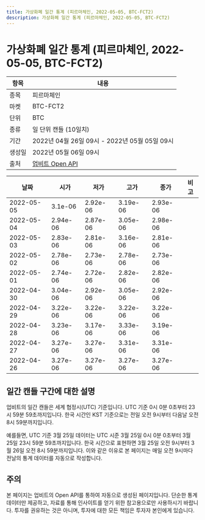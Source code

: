 ```yaml
---
title: 가상화폐 일간 통계 (피르마체인, 2022-05-05, BTC-FCT2)
description: 가상화폐 일간 통계 (피르마체인, 2022-05-05, BTC-FCT2)
---
```



가상화폐 일간 통계 (피르마체인, 2022-05-05, BTC-FCT2)
===

|항목|내용|
|--|--|
|종목|피르마체인|
|마켓|BTC-FCT2|
|단위|BTC|
|종류|일 단위 캔들 (10일치)|
|기간|2022년 04월 26일 09시 - 2022년 05월 05일 09시|
|생성일|2022년 05월 06일 09시|
|출처|[업비트 Open API](https://docs.upbit.com)|


|날짜|시가|저가|고가|종가|비고|
|--|--|--|--|--|--|
|2022-05-05|3.1e-06|2.92e-06|3.19e-06|2.93e-06|    |
|2022-05-04|2.94e-06|2.87e-06|3.05e-06|2.98e-06|    |
|2022-05-03|2.83e-06|2.81e-06|3.16e-06|2.81e-06|    |
|2022-05-02|2.78e-06|2.73e-06|2.78e-06|2.73e-06|    |
|2022-05-01|2.74e-06|2.72e-06|2.82e-06|2.82e-06|    |
|2022-04-30|3.04e-06|2.92e-06|3.05e-06|2.92e-06|    |
|2022-04-29|3.22e-06|3.22e-06|3.22e-06|3.22e-06|    |
|2022-04-28|3.23e-06|3.17e-06|3.33e-06|3.19e-06|    |
|2022-04-27|3.27e-06|3.27e-06|3.31e-06|3.31e-06|    |
|2022-04-26|3.27e-06|3.27e-06|3.27e-06|3.27e-06|    |


일간 캔들 구간에 대한 설명
---


업비트의 일간 캔들은 세계 협정시(UTC) 기준입니다. 
UTC 기준 0시 0분 0초부터 23시 59분 59초까지입니다. 
한국 시간인 KST 기준으로는 전일 오전 9시부터 다음날 오전 8시 59분까지입니다. 


예를들면, UTC 기준 3월 25일 데이터는 UTC 시준 3월 25일 0시 0분 0초부터 3월 25일 23시 59분 59초까지입니다. 
한국 시간으로 표현하면 3월 25일 오전 9시부터 3월 26일 오전 8시 59분까지입니다. 
이와 같은 이유로 본 페이지는 매일 오전 9시마다 전날의 통계 데이터를 자동으로 작성합니다. 


주의
---


본 페이지는 업비트의 Open API를 통하여 자동으로 생성된 페이지입니다. 
단순한 통계 데이터만 제공하고, 자료를 통해 인사이트를 얻기 위한 참고용으로만 사용하시기 바랍니다. 
투자를 권유하는 것은 아니며, 투자에 대한 모든 책임은 투자자 본인에게 있습니다. 
